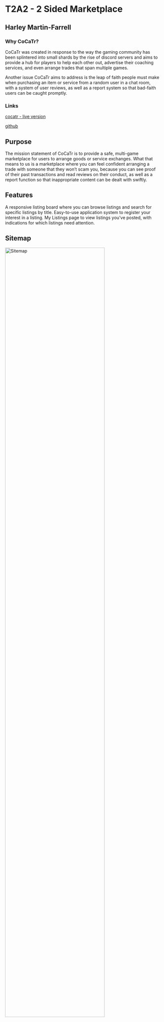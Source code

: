 # T2A2 - 2 Sided Marketplace
## Harley Martin-Farrell

### Why CoCaTr?

CoCaTr was created in response to the way the gaming community has been splintered into small shards by the rise of discord servers and aims to provide a hub for players to help each other out, advertise their coaching services, and even arrange trades that span multiple games.

Another issue CoCaTr aims to address is the leap of faith people must make when purchasing an item or service from a random user in a chat room, with a system of user reviews, as well as a report system so that bad-faith users can be caught promptly.

### Links

[cocatr - live version](https://cocatr-deployment.herokuapp.com/)

[github](https://github.com/harley-ca/T2A2-RailsMarketplace)

## Purpose

The mission statement of CoCaTr is to provide a safe, multi-game marketplace for users to arrange goods or service exchanges. What that means to us is a marketplace where you can feel confident arranging a trade with someone that they won’t scam you, because you can see proof of their past transactions and read reviews on their conduct, as well as a report function so that inappropriate content can be dealt with swiftly.

## Features

A responsive listing board where you can browse listings and search for specific listings by title.
Easy-to-use application system to register your interest in a listing.
My Listings page to view listings you’ve posted, with indications for which listings need attention.


## Sitemap

<img src="/docs/sitemap2.png" alt="Sitemap" style="width: 80%;">

## Screenshots

<img src="/docs/scrnhome.png" alt="Home page" style="width: 80%;">
<img src="/docs/scrnbrowse.png" alt="Browse listings" style="width: 80%;">
<img src="/docs/scrnnew.png" alt="Create listing" style="width: 80%;">


## Target Audience

The core target audience for CoCaTr are young adults interested in a range of video games, as opposed to being dedicated to one in particular. This is because while CoCaTr can provide something for those people, it is likely they are already heavily involved in their games' specific community space.

## Tech stack

Ruby on Rails - CoCaTr is built entirely in Rails, utilising a number of built-in features as well as a series of third party gems to expand it’s capabilities.

HTML - The view for CoCaTr are written in html.erb, which allows Ruby code to interact with the HTML, enabling the card based system for viewing listing and applications.

CSS/SASS - While not customised extensively, this project utilises SASS to provide styling for the front end.

Bootstrap - Loaded as a gem inside of Rails, Bootstrap was used as the main styling tool for this application.

Heroku - CoCaTr is deployed on Heroku, as suggested for beginner Rails projects.

PostgreSQL - This application uses a PostgreSQL relational database, as is that was one of the requirements of this assessment.

Cloudinary - Cloudinary provides cloud image hosting for CoCaTr through their free service.

Devise - The Devise gem for Rails was used to scaffold the User model, which was then modified for CoCaTr’s specific purposes.

Pg_search - This gem provides a new type of scope which was utilised to create the search bar functionality.

Simple_form - Another gem, Simple_form provides an easier way to write forms in Rails and was used for all forms on CoCaTr.

Enum_help - This gem provides extra functionality to enums, and is used to simplify how the Status and Application_type attributes are handled.

## Wireframes

[wireframes pdf](/docs/CoCaTr_Wireframes.pdf)

[wireframes images](/docs/wireframe_images/)

### Examples

<img src="/docs/wireframe_images/cocatr_listing_browse.png" alt="Browser listing page" style="width: 80%;">

<img src="/docs/wireframe_images/cocatr_form_tablet.png" alt="Tablet new listing form" style="width: 80%;">

<img src="/docs/wireframe_images/cocatr_mobile_show.png" alt="Mobile listing show page" style="height: 60%;">

## Entity Relationship Diagram

<img src="/docs/erd2.png">

## Different high level components

CoCaTr is developed using Ruby on Rails, which is a full-stack framework and provides many tools, services and software that form the foundation that CoCaTr was built on. 

At the heart of Rails is the Model-view-controller (MVC) structure which splits different functions of the application up into more manageable components, each handling a different aspect of the application. A key feature included in Rails is its inherited classes for each of these components, such as Application Record or Application Controller which provide a basic functionality to each new model or controller created within Rails. 

## Third Party Services

#### Heroku

The go-to hosting site for Rails projects, Heroku was an obvious choice for deployment of CoCaTr, which was easy to do via command line and free. Due to the project being buried inside the main repository for this project, CoCaTr is deployed from a subtree branch of the main T2A2 repository.

#### Cloudinary

Another free option, Cloudinary is a common choice for small-scale projects needing cloud hosting, and also provides a built-in service that could be used to automatically crop and resize images show in the app in the future.

#### Bootstrap

Due to the time constraints surrounding the early development of CoCaTr, I opted to utilise Bootstrap’s third party library to more easily style the site for early deployment.

## Models and their relationships

CoCaTr utilises only four models for its core functionality, which are the following:

#### Users

The user model for CoCaTr was created using Devise, and as such underwent comparatively little configuration during development. In an effort to simplify the structure of CoCaTr, Users are the highest level model inside the application, with each other model representing a type of post belonging to the user. Due to this, the associations for the User model are as follows.

User has many Listings
User has many Applications
User has many Reviews

#### Listings

Listings are the main “product” for CoCaTr, and as such are the main source of interaction between the other Models. As a core function of the application, they must be able to receive applications and reviews from other users. Additionally, Listings are currently the only model with the capability of being associated with images. The associations for the Listings are as follows:

Listings belongs to User
Listing has many Applications
Listing has many Reviews
Listing has one attached Listing Picture

#### Applications

The application model is used for two distinct purposes, as applications which must be shown to the owner of a listing, as well as a report viewable by administrators. Despite their differences, the basic premise of a text post sent by a user to a listing was similar enough that they were condensed into one model. The associations for the Application model are as follows:

Applications belong to User
Applications belong to Listing

#### Reviews

While similar to Applications, Reviews require slightly different attributes and more importantly, should only be able to be created by Users with Applications attached to the Listing. Due to this, they were created as their own model with the following associations:

Reviews belong to User
Reviews belong to Listing

## Database Relations

CoCaTr was designed from the ground up to utilise simplistic data relations for greater effect, and as such I was able to develop the project with a maximum of two foreign keys in any one model. This limitation still allows all the relevant data to be accessed where needed, but enforces a level of consistency across all data access within the app.

#### Users

Due to Users being the highest level model, the Users table requires only a single column devoted to User_ID which is its primary key. This key is referenced in every manually created table except for Active Storage, as all other Models will belong to a User.

#### LIstings

Listings act as a standalone post owned by a user, to which other users respond to using applications and reviews. Thanks to this, Listings require only their primary key in the form of a Listing_ID, as well as a foreign key User, which is used to store the User_ID user who created the post.

#### Applications & Reviews

While belonging to different Models, Applications and Reviews function largely the same way in regards to their database relations, containing one primary key and two foreign keys each. While the primary keys differ, as they refer to their table names respectively (Application_ID and Review_ID), their foreign key columns are identical, containing the Users column for their respective owners User_ID, as well as a Listings column to relate them the specific listing they were posted in response to.

## Project Management

[trello (includes user stories)](https://trello.com/b/buCLH71m/term-2-marketplace-app)

## Database Schema Design

While the ERD underwent multiple revisions in the planning phase, once the coding began the ERD stayed mostly the same, apart from a slight revision which resulted in combining the applications and reports into one table. Apart from the lack of Active Storage tables in the ERD and automatically generator attributes the ERD closely resembles the Schema.

    ActiveRecord::Schema.define(version: 2022_03_17_051807) do

    # These are extensions that must be enabled in order to support this database
    enable_extension "plpgsql"

    create_table "active_storage_attachments", force: :cascade do |t|
        t.string "name", null: false
        t.string "record_type", null: false
        t.bigint "record_id", null: false
        t.bigint "blob_id", null: false
        t.datetime "created_at", null: false
        t.index ["blob_id"], name: "index_active_storage_attachments_on_blob_id"
        t.index ["record_type", "record_id", "name", "blob_id"], name: "index_active_storage_attachments_uniqueness", unique: true
    end

    create_table "active_storage_blobs", force: :cascade do |t|
        t.string "key", null: false
        t.string "filename", null: false
        t.string "content_type"
        t.text "metadata"
        t.string "service_name", null: false
        t.bigint "byte_size", null: false
        t.string "checksum", null: false
        t.datetime "created_at", null: false
        t.index ["key"], name: "index_active_storage_blobs_on_key", unique: true
    end

    create_table "active_storage_variant_records", force: :cascade do |t|
        t.bigint "blob_id", null: false
        t.string "variation_digest", null: false
        t.index ["blob_id", "variation_digest"], name: "index_active_storage_variant_records_uniqueness", unique: true
    end

    create_table "applications", force: :cascade do |t|
        t.integer "application_type"
        t.string "subject", null: false
        t.text "message", null: false
        t.integer "status", null: false
        t.bigint "user_id", null: false
        t.bigint "listing_id", null: false
        t.datetime "created_at", precision: 6, null: false
        t.datetime "updated_at", precision: 6, null: false
        t.index ["listing_id"], name: "index_applications_on_listing_id"
        t.index ["user_id"], name: "index_applications_on_user_id"
    end

    create_table "listings", force: :cascade do |t|
        t.string "title", null: false
        t.integer "listing_type", null: false
        t.string "game", null: false
        t.text "description"
        t.integer "status", null: false
        t.bigint "user_id", null: false
        t.datetime "created_at", precision: 6, null: false
        t.datetime "updated_at", precision: 6, null: false
        t.index ["user_id"], name: "index_listings_on_user_id"
    end

    create_table "reviews", force: :cascade do |t|
        t.string "title", null: false
        t.text "description", null: false
        t.integer "rating", null: false
        t.bigint "user_id", null: false
        t.bigint "listing_id", null: false
        t.datetime "created_at", precision: 6, null: false
        t.datetime "updated_at", precision: 6, null: false
        t.index ["listing_id"], name: "index_reviews_on_listing_id"
        t.index ["user_id"], name: "index_reviews_on_user_id"
    end

    create_table "users", force: :cascade do |t|
        t.string "email", default: "", null: false
        t.string "encrypted_password", default: "", null: false
        t.string "reset_password_token"
        t.datetime "reset_password_sent_at"
        t.datetime "remember_created_at"
        t.string "username", null: false
        t.boolean "admin", default: false, null: false
        t.integer "karma", default: 0, null: false
        t.datetime "created_at", precision: 6, null: false
        t.datetime "updated_at", precision: 6, null: false
        t.index ["email"], name: "index_users_on_email", unique: true
        t.index ["reset_password_token"], name: "index_users_on_reset_password_token", unique: true
    end

    add_foreign_key "active_storage_attachments", "active_storage_blobs", column: "blob_id"
    add_foreign_key "active_storage_variant_records", "active_storage_blobs", column: "blob_id"
    add_foreign_key "applications", "listings"
    add_foreign_key "applications", "users"
    add_foreign_key "listings", "users"
    add_foreign_key "reviews", "listings"
    add_foreign_key "reviews", "users"
    end



